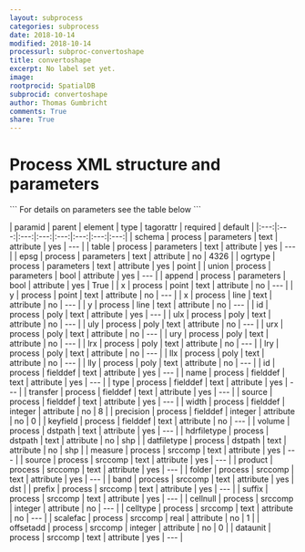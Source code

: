 ```yaml
---
layout: subprocess
categories: subprocess
date: 2018-10-14
modified: 2018-10-14
processurl: subproc-convertoshape
title: convertoshape
excerpt: No label set yet.
image: 
rootprocid: SpatialDB
subprocid: convertoshape
author: Thomas Gumbricht
comments: True
share: True
---
```


<h1 class='foot-description'>Process XML structure and parameters</h1>
```
For details on parameters see the table below
<?xml version="1.0" ?>
<process>
  <!--Generated from python-->
  <userproj plotid="yourplotid" projectid="yourprojectid" siteid="yoursiteid" system="systemid" tractid="yourtractid" userid="youruserid"/>
  <period endday="DD" endmonth="MM" endyear="YYYY" seasonendday="DD" seasonendmonth="MM" seasonstartday="DD" seasonstartmonth="MM" startday="DD" startmonth="MM" startyear="YYYY" timestep="timestep"/>
  <parameters append="True/False" epsg="txtstring" ogrtype="txtstring" schema="txtstring" table="txtstring" union="True/False"/>
  <point x="txtstring" y="txtstring"/>
  <line x="txtstring" y="txtstring"/>
  <poly id="txtstring" llx="txtstring" lly="txtstring" lrx="txtstring" lry="txtstring" ulx="txtstring" uly="txtstring" urx="txtstring" ury="txtstring"/>
  <fielddef id="txtstring" keyfield="txtstring" name="txtstring" precision="xyz" source="txtstring" transfer="txtstring" type="txtstring" width="xyz"/>
  <dstpath datfiletype="txtstring" hdrfiletype="txtstring" volume="txtstring"/>
  <srccomp band="txtstring" cellnull="xyz" celltype="txtstring" dataunit="txtstring" folder="txtstring" measure="txtstring" offsetadd="xyz" prefix="txtstring" product="txtstring" scalefac="xyz.abc" source="txtstring" suffix="txtstring"/>
</process>
```

| paramid | parent | element | type | tagorattr | required | default |
|:---:|:---:|:---:|:---:|:---:|:---:|:---:|:---:|
| schema | process | parameters | text | attribute | yes | --- |
| table | process | parameters | text | attribute | yes | --- |
| epsg | process | parameters | text | attribute | no | 4326 |
| ogrtype | process | parameters | text | attribute | yes | point |
| union | process | parameters | bool | attribute | yes | --- |
| append | process | parameters | bool | attribute | yes | True |
| x | process | point | text | attribute | no | --- |
| y | process | point | text | attribute | no | --- |
| x | process | line | text | attribute | no | --- |
| y | process | line | text | attribute | no | --- |
| id | process | poly | text | attribute | yes | --- |
| ulx | process | poly | text | attribute | no | --- |
| uly | process | poly | text | attribute | no | --- |
| urx | process | poly | text | attribute | no | --- |
| ury | process | poly | text | attribute | no | --- |
| lrx | process | poly | text | attribute | no | --- |
| lry | process | poly | text | attribute | no | --- |
| llx | process | poly | text | attribute | no | --- |
| lly | process | poly | text | attribute | no | --- |
| id | process | fielddef | text | attribute | yes | --- |
| name | process | fielddef | text | attribute | yes | --- |
| type | process | fielddef | text | attribute | yes | --- |
| transfer | process | fielddef | text | attribute | yes | --- |
| source | process | fielddef | text | attribute | yes | --- |
| width | process | fielddef | integer | attribute | no | 8 |
| precision | process | fielddef | integer | attribute | no | 0 |
| keyfield | process | fielddef | text | attribute | no | --- |
| volume | process | dstpath | text | attribute | yes | --- |
| hdrfiletype | process | dstpath | text | attribute | no | shp |
| datfiletype | process | dstpath | text | attribute | no | shp |
| measure | process | srccomp | text | attribute | yes | --- |
| source | process | srccomp | text | attribute | yes | --- |
| product | process | srccomp | text | attribute | yes | --- |
| folder | process | srccomp | text | attribute | yes | --- |
| band | process | srccomp | text | attribute | yes | dst |
| prefix | process | srccomp | text | attribute | yes | --- |
| suffix | process | srccomp | text | attribute | yes | --- |
| cellnull | process | srccomp | integer | attribute | no | --- |
| celltype | process | srccomp | text | attribute | no | --- |
| scalefac | process | srccomp | real | attribute | no | 1 |
| offsetadd | process | srccomp | integer | attribute | no | 0 |
| dataunit | process | srccomp | text | attribute | yes | --- |
